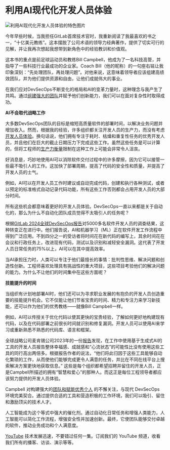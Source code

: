 # 利用AI现代化开发人员体验

![利用AI现代化开发人员体验的特色图片](https://cdn.thenewstack.io/media/2024/11/a097c4fe-developer-1024x576.jpg)

今年早些时候，当我担任GitLab首席技术官时，我重新阅读了我最喜欢的书之一，“十亿美元教练”。这本摆脱了公司术语的领导力经典著作，提供了切实可行的见解，并让我再次想起我想带到新角色中的经验教训和价值观。

这本书的重点是前足球运动员和教练Bill Campbell，他成为了一名科技高管，并指导了一些科技行业最成功的企业家。Coach Bill（他的昵称）的一句座右铭让我印象深刻：“先处理团队，再处理问题”。对他来说，这意味着领导者应该组建高绩效团队，并为他们提供资源和自由，让他们成就伟大的事业。

在我们应对DevSecOps不断变化的格局和AI的变革力量时，这种理念与我产生了共鸣。通过[组建强大的团队](https://thenewstack.io/how-amazon-prime-videos-engineering-teams-build-resilience/)并赋予他们创新能力，我们可以在面对复杂性时取得成功。

**AI不会取代战略工作**

大多数DevSecOps团队的目标是缩短高质量软件的部署时间，以解决业务问题并增加收入。然而，根据我的经验，许多组织都关注开发人员的生产力，而没有考虑[开发人员体验](https://thenewstack.io/how-do-you-measure-developer-experience/)。换句话说，他们拥有专注于耗时、枯燥和重复性任务的优秀开发人员，并且他们在巨大的截止日期压力下完成这些工作。虽然这些任务是可以计算的，但将工程师的[生产力衡量](https://thenewstack.io/linkedin-shares-its-developer-productivity-framework/)限制在这种工作上可能会非常令人沮丧。

好消息是，巧妙地使用AI可以消除软件交付过程中的许多摩擦，因为它可以接管一些最不吸引人的工作。这加快了部署周期，提高了代码的安全性和质量，并提高了开发人员的士气。

例如，AI可以在开发人员工作时建议或自动完成代码，创建和执行各种测试，或者以预定的标准格式自动记录代码功能，所有这些工作否则都会占用开发人员的大部分时间。

所有这些机会都意味着更好的开发人员体验。DevSecOps一直以来都是关于自动化的，那么为什么不自动化团队成员觉得不太吸引人的任务呢？

根据[GitLab 2024全球DevSecOps报告](https://about.gitlab.com/developer-survey/)对5000多名软件开发人员的调查结果，这种转变正在进行中。他们报告说，AI和机器学习（ML）正在软件开发工作流程中得到广泛应用。不到四分之一的受访者将时间花在新代码的编写上，其余时间花在会议和行政任务上，改进现有代码，测试以及识别和减轻安全漏洞。这代表了开发人员日常任务的75%以上，AI可以在其中提高效率。

当AI承担压力时，人类可以专注于他们最擅长的事情：批判性思维、解决问题和创造性创新。工程师喜欢处理具有挑战性的重大项目，这些项目考验他们的解决问题的能力。为什么不让他们的时间集中在这些方面呢？

**技能提升的时间**

当组织有计划地部署AI时，他们还可以为寻求职业发展的有抱负的开发人员创造重要的技能提升机会。它不仅能让他们节省宝贵的时间、精力和专注力来学习新技能，还可以作为他们的优秀教练——就像Bill Campbell一样。

例如，AI可以传授关于优化代码以使其更快的宝贵经验，了解如何更好地构建现有代码，以及在代码部署之前很长时间就识别和修复漏洞。开发人员可以使用AI来学习或重新熟悉不熟悉的代码库、语言和框架。

全球战略公司麦肯锡公司2023年的一份[报告](https://www.mckinsey.com/capabilities/mckinsey-digital/our-insights/unleashing-developer-productivity-with-generative-ai)发现，在工作中使用基于生成式AI的工具的开发人员报告整体幸福感、成就感和“心流状态”的可能性比没有使用这些工具的同行高出两倍多。根据报告作者的说法，“他们将此归因于这些工具能够自动化繁琐的工作，从而使他们能够完成更令人满意的任务，并比在不同在线平台上搜索解决方案更快地获取信息。”
这些是每个组织都希望招聘并留住的开发人员，正是Campbell所描述的拥有“智慧和爱心”的那种人。而这正是每位工程领导者都应该努力提供的开发人员体验。

Campbell 对构建强大的[团队和赋能优秀个人](https://thenewstack.io/entrepreneurship-for-engineers-why-team-alignment-matters/) 的不懈关注，与现代 DevSecOps 环境完美契合。通过提供合适的工具和营造积极的工作环境，我们可以吸引、留住和激励顶尖的技术人才。

人工智能成为这个等式中强大的催化剂。通过自动化日常任务和增强人类能力，人工智能可以简化工作流程，增强安全性并加速创新。最终，它使团队能够交付卓越的软件，推动业务成功和个人满意度。

[YouTube](https://youtube.com/thenewstack?sub_confirmation=1) 技术发展迅速，不要错过任何一集。订阅我们的 YouTube 频道，收看我们所有的播客、访谈、演示等等。